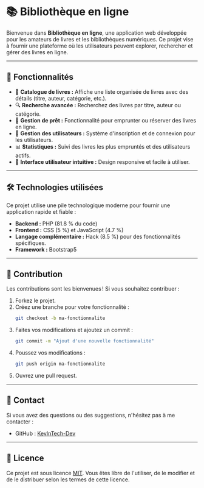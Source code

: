 # 📚 Bibliothèque en ligne

Bienvenue dans **Bibliothèque en ligne**, une application web développée pour les amateurs de livres et les bibliothèques numériques. Ce projet vise à fournir une plateforme où les utilisateurs peuvent explorer, rechercher et gérer des livres en ligne.

---

## 🌟 Fonctionnalités

- 📖 **Catalogue de livres :** Affiche une liste organisée de livres avec des détails (titre, auteur, catégorie, etc.).
- 🔍 **Recherche avancée :** Recherchez des livres par titre, auteur ou catégorie.
- 🛒 **Gestion de prêt :** Fonctionnalité pour emprunter ou réserver des livres en ligne.
- 👥 **Gestion des utilisateurs :** Système d'inscription et de connexion pour les utilisateurs.
- 📊 **Statistiques :** Suivi des livres les plus empruntés et des utilisateurs actifs.
- 🎨 **Interface utilisateur intuitive :** Design responsive et facile à utiliser.

---

## 🛠️ Technologies utilisées

Ce projet utilise une pile technologique moderne pour fournir une application rapide et fiable :

- **Backend :** PHP (81.8 % du code)
- **Frontend :** CSS (5 %) et JavaScript (4.7 %)
- **Langage complémentaire :** Hack (8.5 %) pour des fonctionnalités spécifiques.
- **Framework :** Bootstrap5

---

## 🤝 Contribution

Les contributions sont les bienvenues ! Si vous souhaitez contribuer :
1. Forkez le projet.
2. Créez une branche pour votre fonctionnalité :
   ```bash
   git checkout -b ma-fonctionnalite
   ```
3. Faites vos modifications et ajoutez un commit :
   ```bash
   git commit -m "Ajout d'une nouvelle fonctionnalité"
   ```
4. Poussez vos modifications :
   ```bash
   git push origin ma-fonctionnalite
   ```
5. Ouvrez une pull request.

---

## 📧 Contact

Si vous avez des questions ou des suggestions, n'hésitez pas à me contacter :
- GitHub : [KevInTech-Dev](https://github.com/KevInTech-Dev)

---

## 📜 Licence

Ce projet est sous licence [MIT](LICENSE). Vous êtes libre de l'utiliser, de le modifier et de le distribuer selon les termes de cette licence.

